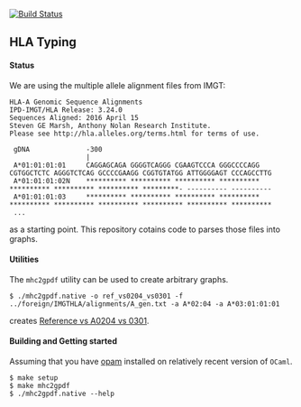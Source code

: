 [![Build Status](https://travis-ci.org/hammerlab/prohlatype.svg?branch=master)](https://travis-ci.org/hammerlab/prohlatype)

HLA Typing 
----------

#### Status 

We are using the multiple allele alignment files from IMGT:

```
HLA-A Genomic Sequence Alignments
IPD-IMGT/HLA Release: 3.24.0
Sequences Aligned: 2016 April 15
Steven GE Marsh, Anthony Nolan Research Institute.
Please see http://hla.alleles.org/terms.html for terms of use.
                   
 gDNA              -300
                   |
 A*01:01:01:01     CAGGAGCAGA GGGGTCAGGG CGAAGTCCCA GGGCCCCAGG CGTGGCTCTC AGGGTCTCAG GCCCCGAAGG CGGTGTATGG ATTGGGGAGT CCCAGCCTTG 
 A*01:01:01:02N    ********** ********** ********** ********** ********** ********** ********** *********- ---------- ---------- 
 A*01:01:01:03     ********** ********** ********** ********** ********** ********** ********** ********** ********** ********** 
 ...

```

as a starting point. This repository cotains code to parses those files into graphs.

#### Utilities

The `mhc2gpdf` utility can be used to create arbitrary graphs.

```
$ ./mhc2gpdf.native -o ref_vs0204_vs0301 -f ../foreign/IMGTHLA/alignments/A_gen.txt -a A*02:04 -a A*03:01:01:01
```

creates [Reference vs A0204 vs 0301](regression_tests/ref_vs0204_vs0301.pdf).


#### Building and Getting started

Assuming that you have [opam](http://opam.ocaml.org/) installed on relatively
recent version of `OCaml`.

```
$ make setup
$ make mhc2gpdf
$ ./mhc2gpdf.native --help
```

